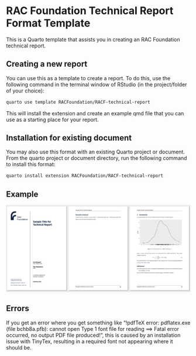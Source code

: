 
<!-- README.md is generated from README.qmd. Please edit that file -->

# RAC Foundation Technical Report Format Template

This is a Quarto template that assists you in creating an RAC Foundation
technical report.

## Creating a new report

You can use this as a template to create a report. To do this, use the
following command in the terminal window of RStudio (in the
project/folder of your choice):

``` bash
quarto use template RACFoundation/RACF-technical-report
```

This will install the extension and create an example qmd file that you
can use as a starting place for your report.

## Installation for existing document

You may also use this format with an existing Quarto project or
document. From the quarto project or document directory, run the
following command to install this format:

``` bash
quarto install extension RACFoundation/RACF-technical-report
```

## Example

<div>

[![](examples/template.png)](examples/template.pdf)

</div>

## Errors

If you get an error where you get something like “!pdfTeX error:
pdflatex.exe (file bchb8a.pfb): cannot open Type 1 font file for reading
==\> Fatal error occurred, no output PDF file produced!”, this is caused
by an installation issue with TinyTex, resulting in a required font not
appearing where it should be.
